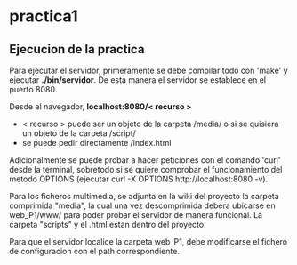 # practica1

## Ejecucion de la practica
Para ejecutar el servidor, primeramente se debe compilar todo con 'make' y ejecutar **./bin/servidor**. 
De esta manera el servidor se establece en el puerto 8080.

Desde el navegador, **localhost:8080/< recurso >** 
+ < recurso > puede ser un objeto de la carpeta /media/ o si se quisiera un objeto de la carpeta /script/
+ se puede pedir directamente /index.html

Adicionalmente se puede probar a hacer peticiones con el comando 'curl' desde la terminal, sobretodo si se quiere comprobar el funcionamiento del metodo OPTIONS (ejecutar curl -X OPTIONS http://localhost:8080 -v).

Para los ficheros multimedia, se adjunta en la wiki del proyecto la carpeta comprimida "media", la cual una vez descomprimida debera ubicarse en web_P1/www/ para poder probar el servidor de manera funcional. La carpeta "scripts" y el .html estan dentro del proyecto.

Para que el servidor localice la carpeta web_P1, debe modificarse el fichero de configuracion con el path correspondiente.


